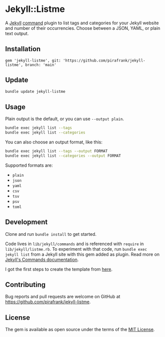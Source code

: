 # Jekyll::Listme

A [Jekyll](https://jekyllrb.com/) [command](https://jekyllrb.com/docs/plugins/commands/) plugin to list tags and categories for your Jekyll website and number of their occurrencies. Choose between a JSON, YAML, or plain text output.

## Installation

```Gemfile
gem 'jekyll-listme', git: 'https://github.com/pirafrank/jekyll-listme', branch: 'main'
```

## Update

```sh
bundle update jekyll-listme
```

## Usage

Plain output is the default, or you can use `--output plain`.

```sh
bundle exec jekyll list --tags
bundle exec jekyll list --categories
```

You can also choose an output format, like this:

```sh
bundle exec jekyll list --tags --output FORMAT
bundle exec jekyll list --categories --output FORMAT
```

Supported formats are:

- `plain`
- `json`
- `yaml`
- `csv`
- `tsv`
- `psv`
- `toml`

## Development

Clone and run `bundle install` to get started.

Code lives in `lib/jekyll/commands` and is referenced with `require` in `lib/jekyll/listme.rb`. To experiment with that code, run `bundle exec jekyll list` from a Jekyll site with this gem added as plugin. Read more on [Jekyll's Commands documentation](https://jekyllrb.com/docs/plugins/commands/).

I got the first steps to create the template from [here](https://maxchadwick.xyz/blog/building-a-custom-jekyll-command-plugin).

## Contributing

Bug reports and pull requests are welcome on GitHub at https://github.com/pirafrank/jekyll-listme.

## License

The gem is available as open source under the terms of the [MIT License](https://opensource.org/licenses/MIT).
